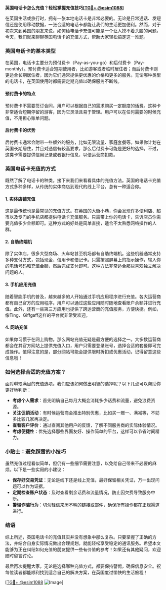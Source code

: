 **英国电话卡怎么充值？轻松掌握充值技巧[[TG💪+ @esim1088](https://t.me/s/esim1088)]**

在英国生活或旅行时，拥有一张本地电话卡是非常必要的。无论是日常通话、发短信还是使用移动数据，一张合适的电话卡都能让我们的生活更加便利。然而，对于初次来到英国的朋友来说，如何给电话卡充值可能是一个让人摸不着头脑的问题。今天，我们就来聊聊英国电话卡的充值方式，帮助大家轻松搞定这一难题。

### 英国电话卡的基本类型

在英国，电话卡主要分为预付费卡（Pay-as-you-go）和后付费卡（Pay-monthly）。预付费卡适合短期使用者，比如游客或者临时居住者；而后付费卡则更适合长期居住者，因为它们通常提供更优惠的价格和更多的服务。无论哪种类型的电话卡，在英国使用时都需要定期充值以确保服务不断线。

#### 预付费卡的特点
预付费卡不需要签订合同，用户可以根据自己的需求购买一定额度的话费。这种卡非常适合短期停留的游客，因为它灵活且易于管理。用户可以在任何需要的时候充值，不用担心账单问题。

#### 后付费卡的优势
后付费卡通常会附带一些额外的服务，比如无限流量、家庭套餐等。如果你计划在英国长期居住，并且对通信有较高要求，那么后付费卡可能是更好的选择。不过，这类卡需要提供信用记录或者银行信息，以便运营商扣款。

### 英国电话卡充值的方式

既然了解了电话卡的种类，接下来我们来看看具体的充值方法。英国的电话卡充值方式多种多样，从传统的实体商店到现代的线上平台，总有一种适合你。

#### 1. 实体店铺充值
这是最传统也是最常见的充值方式。在英国的大街小巷，你会发现许多便利店、超市以及专门的手机店都提供电话卡充值服务。只需带上你的电话卡，告诉店员你需要充值多少金额即可。这种方式的好处是简单直接，适合不太熟悉网络操作的人群。

#### 2. 自助终端机
除了实体店，很多大型商场、火车站甚至机场都有自助终端机。这些机器通常支持多种支付方式，包括现金、信用卡和借记卡。只需按照屏幕上的指示操作，输入你的电话号码和充值金额，然后完成支付即可。这种方法非常适合那些喜欢独立解决问题的人。

#### 3. 手机应用充值
随着智能手机的普及，越来越多的人开始通过手机应用程序进行充值。各大运营商都有自己官方的应用程序，用户可以通过这些应用随时随地查看账户余额并进行充值。此外，还有一些第三方应用也提供了跨运营商的充值服务，方便快捷。例如，像Ting、Giffgaff这样的平台就非常受欢迎。

#### 4. 网站充值
如果你习惯于在网上购物，那么网站充值无疑是最方便的选择之一。大多数运营商都会在其官方网站上提供充值入口，用户只需要登录账号，选择合适的套餐即可完成操作。值得注意的是，部分网站可能会提供限时折扣或优惠活动，记得留意这些信息哦！

### 如何选择合适的充值方案？

面对琳琅满目的充值选项，我们应该如何做出明智的选择呢？以下几点可以帮助你更好地判断：

- **考虑个人需求**：首先明确自己每月大概会消耗多少话费和流量，避免浪费资源。
- **关注促销活动**：有时候运营商会推出特别优惠，比如买一赠一、满减等，不妨多比较几家再决定。
- **查看客户评价**：通过查阅其他用户的反馈，了解不同服务商的实际体验情况。
- **考虑便捷性**：优先选择那些界面友好、操作简单的平台，这样可以节省时间精力。

### 小贴士：避免踩雷的小技巧

虽然充值过程看似简单，但仍有一些细节需要注意，以免给自己带来不必要的麻烦。以下是一些实用的小建议：

- **保存好交易凭证**：无论是线下还是线上充值，最好保留相关凭证，万一出现问题可以作为证据。
- **定期检查账户状态**：及时查看剩余话费和流量情况，防止因欠费导致服务中断。
- **警惕诈骗行为**：切勿轻信来历不明的链接或邮件，确保所有操作都在正规渠道进行。

### 结语

综上所述，英国电话卡的充值其实并没有想象中那么复杂。只要掌握了正确的方法，并结合自身实际情况做出合理规划，就能轻松享受稳定的通讯服务。希望本文能够为正在纠结如何充值的朋友提供一些有价值的参考！如果还有其他疑问，欢迎随时留言讨论。

最后再次提醒大家，无论是选择哪种充值方式，都要保持警惕，确保信息安全。祝每位读者都能顺利找到适合自己的解决方案，在英国度过愉快的生活旅程！

[[TG💪+ @esim1088](https://t.me/s/esim1088) ![Image](https://i.postimg.cc/4NQfJmqS/Snipaste-2025-05-13-00-14-12.png)]